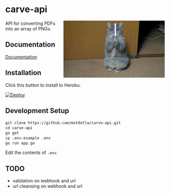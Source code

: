 # carve-api 

<img src="https://raw.githubusercontent.com/motdotla/carve-api/master/carve-api.gif" alt="carve-api" align="right" width="320" />

API for converting PDFs into an array of PNGs.

## Documentation

[Documentation](http://docs.carveapi.apiary.io/)

## Installation

Click this button to install to Heroku.

[![Deploy](https://www.herokucdn.com/deploy/button.png)](https://heroku.com/deploy)

## Development Setup

```
git clone https://github.com/motdotla/carve-api.git
cd carve-api
go get 
cp .env.example .env
go run app.go
```

Edit the contents of `.env`.

## TODO

* validation on webhook and url
* url cleansing on webhook and url

